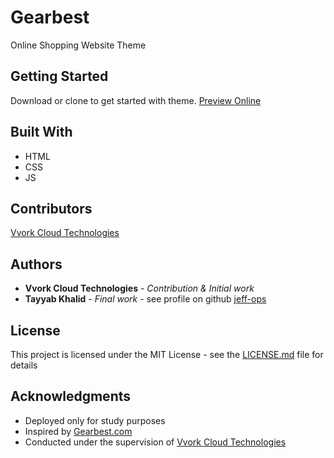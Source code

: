 # Gearbest

Online Shopping Website Theme

## Getting Started

Download or clone to get started with theme. [Preview Online](https://jeff-ops.github.io/Gearbest/)

## Built With

* HTML
* CSS
* JS

## Contributors

[Vvork Cloud Technologies](http://vvorkcloudtechnology.com)

## Authors

* **Vvork Cloud Technologies** - *Contribution & Initial work*
* **Tayyab Khalid** - *Final work* - see profile on github [jeff-ops](https://github.com/jeff-ops)

## License

This project is licensed under the MIT License - see the [LICENSE.md](LICENSE.md) file for details

## Acknowledgments

* Deployed only for study purposes
* Inspired by [Gearbest.com](https://www.gearbest.com/)
* Conducted under the supervision of [Vvork Cloud Technologies](http://vvorkcloudtechnology.com)
